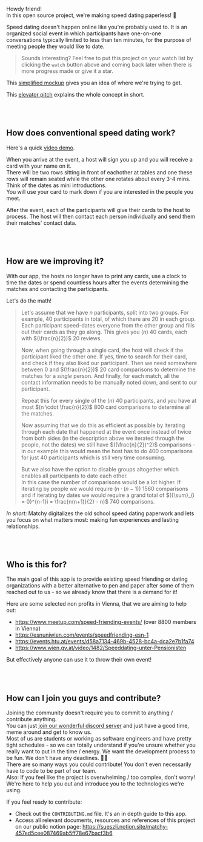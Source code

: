 Howdy friend! <br>
In this open source project, we're making speed dating paperless! 💌

Speed dating doesn't happen online like you're probably used to. It is an organized social event in which participants have one-on-one conversations typically limited to less than ten minutes, for the purpose of meeting people they would like to date.

> Sounds interesting? Feel free to put this project on your watch list by clicking the `watch` button above and coming back later when there is more progress made or give it a star.

This [simplified mockup](https://www.figma.com/file/ClWUVCuVzjNAG4Gat5TO10/matchy-V2-(Read-Only)?node-id=9%3A1033) gives you an idea of where we're trying to get.

This [elevator pitch](https://www.youtube.com/watch?v=n2XdwmY_asM&t=133s) explains the whole concept in short.
<br><br><br><br>


## How does conventional speed dating work?
Here's a quick [video demo](https://www.youtube.com/watch?v=p-3cmlPnx0s&t=9s).

When you arrive at the event, a host will sign you up and you will receive a card with your name on it. <br>
There will be two rows sitting in front of eachother at tables and one these rows will remain seated while the other one rotates about every 3-4 mins. Think of the dates as mini introductions. <br>
You will use your card to mark down if you are interested in the people you meet.

After the event, each of the participants will give their cards to the host to process. The host will then contact each person individually and send them their matches' contact data.
<br><br><br><br>


## How are we improving it?

With our app, the hosts no longer have to print any cards, use a clock to time the dates or spend countless hours after the events determining the matches and contacting the participants.

Let's do the math!
> Let's assume that we have $n$ participants, split into two groups. For example, 40 participants in total, of which there are 20 in each group.
> Each participant speed-dates everyone from the other group and fills out their cards as they go along. This gives you $(n)$ 40 cards, each with $(\frac{n}{2})$ 20 reviews.
>
> Now, when going through a single card, the host will check if the participant liked the other one. If yes, time to search for their card, and check if they also liked our participant. Then we need somewhere between 0 and $(\frac{n}{2})$ 20 card comparisons to determine the matches for a *single* person. And finally, for each match, all the contact information needs to be manually noted down, and sent to our participant.
>
> Repeat this for every single of the $(n)$ 40 participants, and you have at most $(n \cdot \frac{n}{2})$ 800 card comparisons to determine all the matches.
> 
> Now assuming that we do this as efficient as possible by iterating through each date that happened at the event once instead of twice from both sides (in the description above we iterated through the people, not the dates) we still have $((\frac{n}{2})^2)$ comparisons - in our example this would mean the host has to do 400 comparisons for just 40 participants which is still very time consuming.
> 
> But we also have the option to disable groups altogether which enables all participants to date each other. <br> In this case the number of comparisons would be a lot higher. If iterating by people we would require $(n \cdot (n-1))$ 1560 comparisons and if iterating by dates we would require a grand total of $({\sum}_{i = 0}^{n-1}i = \frac{n(n+1)}{2} - n)$ 740 comparisons.

*In short:* Matchy digitalizes the old school speed dating paperwork and lets you focus on what matters most: making fun experiences and lasting relationships. 
<br><br><br><br>


## Who is this for?

The main goal of this app is to provide existing speed friending or dating organizations with a better alternative to pen and paper after some of them reached out to us - so we already know that there is a demand for it!

Here are some selected non profits in Vienna, that we are aiming to help out:
- https://www.meetup.com/speed-friending-events/ (over 8800 members in Vienna)
- https://esnuniwien.com/events/speedfriending-esn-1
- https://events.htu.at/events/d58a7134-469b-4528-bc4a-dca2e7b1fa74
- https://www.wien.gv.at/video/1482/Speeddating-unter-Pensionisten

But effectively anyone can use it to throw their own event!
<br><br><br><br>


## How can I join you guys and contribute?

Joining the community doesn't require you to commit to anything / contribute anything. <br>
You can just [join our wonderful discord server](https://discord.gg/ahNVefYjUc) and just have a good time, meme around and get to know us. <br>
Most of us are students or working as software engineers and have pretty tight schedules - so we can totally understand if you're unsure whether you really want to put in the time / energy. We want the development process to be fun. We don't have any deadlines. 🍜🐱 <br>
There are so many ways you could contribute! You don't even necessarily have to code to be part of our team. <br>
Also: If you feel like the project is overwhelming / too complex, don't worry! We're here to help you out and introduce you to the technologies we're using.

If you feel ready to contribute:
- Check out the `CONTRIBUTING.md` file. It's an in depth guide to this app.
- Access all relevant documents, resources and references of this project on our public notion page: https://sueszli.notion.site/matchy-457ed5cee087469ab5ff78e67bacf3b6
